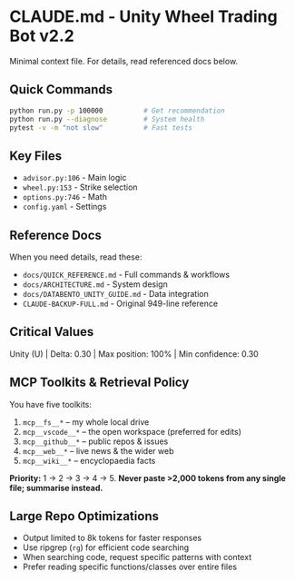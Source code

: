 # CLAUDE.md - Unity Wheel Trading Bot v2.2

Minimal context file. For details, read referenced docs below.

## Quick Commands
```bash
python run.py -p 100000          # Get recommendation
python run.py --diagnose         # System health
pytest -v -m "not slow"          # Fast tests
```

## Key Files
- `advisor.py:106` - Main logic
- `wheel.py:153` - Strike selection
- `options.py:746` - Math
- `config.yaml` - Settings

## Reference Docs
When you need details, read these:
- `docs/QUICK_REFERENCE.md` - Full commands & workflows
- `docs/ARCHITECTURE.md` - System design
- `docs/DATABENTO_UNITY_GUIDE.md` - Data integration
- `CLAUDE-BACKUP-FULL.md` - Original 949-line reference

## Critical Values
Unity (U) | Delta: 0.30 | Max position: 100% | Min confidence: 0.30

## MCP Toolkits & Retrieval Policy

You have five toolkits:

1. `mcp__fs__*` – my whole local drive
2. `mcp__vscode__*` – the open workspace (preferred for edits)
3. `mcp__github__*` – public repos & issues
4. `mcp__web__*` – live news & the wider web
5. `mcp__wiki__*` – encyclopaedia facts

**Priority:** 1 → 2 → 3 → 4 → 5.
**Never paste >2,000 tokens from any single file; summarise instead.**

## Large Repo Optimizations

- Output limited to 8k tokens for faster responses
- Use ripgrep (`rg`) for efficient code searching
- When searching code, request specific patterns with context
- Prefer reading specific functions/classes over entire files

